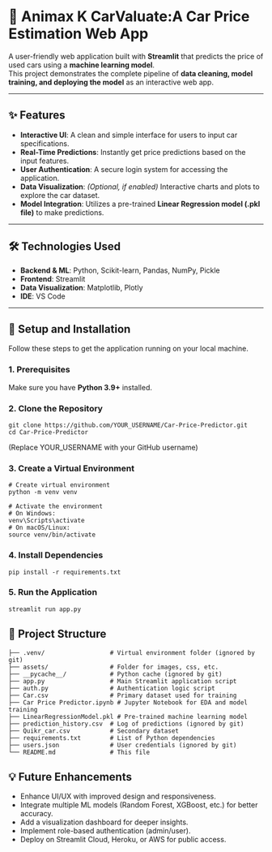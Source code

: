 # 🚗 Animax K CarValuate:A Car Price Estimation Web App

A user-friendly web application built with **Streamlit** that predicts the price of used cars using a **machine learning model**.  
This project demonstrates the complete pipeline of **data cleaning, model training, and deploying the model** as an interactive web app.

---

## ✨ Features
- **Interactive UI**: A clean and simple interface for users to input car specifications.  
- **Real-Time Predictions**: Instantly get price predictions based on the input features.  
- **User Authentication**: A secure login system for accessing the application.  
- **Data Visualization**: *(Optional, if enabled)* Interactive charts and plots to explore the car dataset.  
- **Model Integration**: Utilizes a pre-trained **Linear Regression model (.pkl file)** to make predictions.  

---

## 🛠️ Technologies Used
- **Backend & ML**: Python, Scikit-learn, Pandas, NumPy, Pickle  
- **Frontend**: Streamlit  
- **Data Visualization**: Matplotlib, Plotly  
- **IDE**: VS Code  

---

## 🚀 Setup and Installation

Follow these steps to get the application running on your local machine.  

### 1. Prerequisites  
Make sure you have **Python 3.9+** installed.  

### 2. Clone the Repository
```arduino
git clone https://github.com/YOUR_USERNAME/Car-Price-Predictor.git
cd Car-Price-Predictor
```
(Replace YOUR_USERNAME with your GitHub username)

### 3. Create a Virtual Environment
```arduino
# Create virtual environment
python -m venv venv

# Activate the environment
# On Windows:
venv\Scripts\activate
# On macOS/Linux:
source venv/bin/activate
```
### 4. Install Dependencies
```arduino
pip install -r requirements.txt
```

### 5. Run the Application
```arduino
streamlit run app.py
```

## 📂 Project Structure
```plaintext
├── .venv/                  # Virtual environment folder (ignored by git)
├── assets/                 # Folder for images, css, etc.
├── __pycache__/            # Python cache (ignored by git)
├── app.py                  # Main Streamlit application script
├── auth.py                 # Authentication logic script
├── Car.csv                 # Primary dataset used for training
├── Car Price Predictor.ipynb # Jupyter Notebook for EDA and model training
├── LinearRegressionModel.pkl # Pre-trained machine learning model
├── prediction_history.csv  # Log of predictions (ignored by git)
├── Quikr_car.csv           # Secondary dataset
├── requirements.txt        # List of Python dependencies
├── users.json              # User credentials (ignored by git)
└── README.md               # This file
```

## 💡 Future Enhancements

* Enhance UI/UX with improved design and responsiveness.
* Integrate multiple ML models (Random Forest, XGBoost, etc.) for better accuracy.
* Add a visualization dashboard for deeper insights.
* Implement role-based authentication (admin/user).
* Deploy on Streamlit Cloud, Heroku, or AWS for public access.
